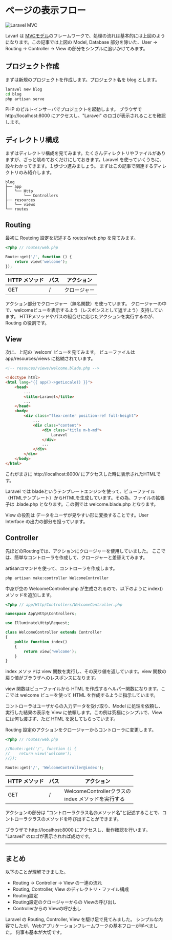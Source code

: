 # ページの表示フロー

![Laravel MVC](https://laravel10.files.wordpress.com/2015/02/laravel_mvc1.png)

Lavarl は [MVCモデル](https://ja.wikipedia.org/wiki/Model_View_Controller)のフレームワークで、処理の流れは基本的には上図のようになります。この記事では上図の Model, Database 部分を除いた、User -&gt; Routing -&gt; Controller -&gt; View の部分をシンプルに追いかけてみます。


## プロジェクト作成

まずは新規のプロジェクトを作成します。プロジェクト名を blog とします。

~~~bash
laravel new blog
cd blog
php artisan serve
~~~

PHP のビルトインサーバでプロジェクトを起動します。
ブラウザで http://localhost:8000 にアクセスし、"Laravel" のロゴが表示されることを確認します。

## ディレクトリ構成

まずはディレクトリ構成を見てみます。たくさんディレクトリやファイルがありますが、ざっと眺めておくだけにしておきます。Laravel を使っていくうちに、段々わかってきます。１歩づつ進みましょう。
まずはこの記事で関連するディレクトリのみ紹介します。

~~~
blog
├── app
│   └── Http
│       └── Controllers
├── resources
│   └── views
└── routes
~~~

## Routing

最初に Routeing 設定を記述する routes/web.php を見てみます。

~~~php
<?php // routes/web.php

Route::get('/', function () {
    return view('welcome');
});
~~~

| HTTP メソッド| パス | アクション   |
|-------------|-----|------------|
| GET         | /   | クロージャー |

アクション部分でクロージャー（無名関数）を使っています。
クロージャーの中で、welcomeビューを表示するよう（レスポンスとして返すよう）支持しています。
HTTPメソッドやパスの組合せに応じたアクションを実行するのが、Routing の役割です。

## View

次に、上記の 'welcom' ビューを見てみます。
ビューファイルは app/resources/views に格納されています。

~~~html
<!-- resouces/views/welcome.blade.php -->

<!doctype html>
<html lang="{{ app()->getLocale() }}">
    <head>
        ...
        <title>Laravel</title>
        ...
    </head>
    <body>
        <div class="flex-center position-ref full-height">
            ...
            <div class="content">
                <div class="title m-b-md">
                    Laravel
                </div>
                ...
            </div>
        </div>
    </body>
</html>
~~~

これがまさに http://localhost:8000/ にアクセスした時に表示されたHTMLです。

Laravel では bladeというテンプレートエンジンを使って、ビューファイル（HTMLテンプレート）からHTMLを生成しています。その為、ファイルの拡張子は .blade.php となります。この例では welcome.blade.php となります。

View の役割は データをユーザが見やすい形に変換することです。User Interface の出力の部分を担っています。

## Controller

先ほどのRoutingでは、アクションにクロージャーを使用していました。
ここでは、簡単なコントローラを作成して、クロージャーと差替えてみます。

artisanコマンドを使って、コントローラを作成します。

~~~bash
php artisan make:controller WelcomeController
~~~

中身が空の WelcomeController.php が生成されるので、以下のように index() メソッドを追加します。

~~~php
<?php // app/Http/Controllers/WelcomeController.php

namespace App\Http\Controllers;

use Illuminate\Http\Request;

class WelcomeController extends Controller
{
    public function index()
    {
        return view('welcome');
    }
}
~~~

index メソッドは view 関数を実行し、その戻り値を返しています。view 関数の戻り値がブラウザへのレスポンスになります。

view 関数はビューファイルから HTML を作成するヘルパー関数になります。ここでは welcome ビューを使って HTML を作成するように指示しています。

コントローラはユーザからの入力データを受け取り、Model に処理を依頼し、実行した結果の表示を View に依頼します。この例は究極にシンプルで、View には何も渡さず、ただ HTML を返してもらっています。

Routing 設定のアクションをクロージャーからコントローラに変更します。

~~~php
<?php // routes/web.php

//Route::get('/', function () {
//    return view('welcome');
//});

Route::get('/', 'WelcomeController@index');
~~~

| HTTP メソッド | パス | アクション |
|--------------|-----|----------|
| GET          | /   | WelcomeControllerクラスの<br> index メソッドを実行する |

アクションの部分は “コントローラクラス名@メソッド名”と記述することで、コントローラクラスのメソッドを呼び出すことができます。

ブラウザで http://localhost:8000 にアクセスし、動作確認を行います。
"Laravel" のロゴが表示されれば成功です。

----

## まとめ

以下のことが理解できました。

- Routing -&gt; Controller -&gt; View の一連の流れ
- Routing, Controller, View のディレクトリ・ファイル構成
- Routing設定
- Routing設定のクロージャーからの Viewの呼び出し
- Controllerからの Viewの呼び出し

Laravel の Routing, Controller, View を駆け足で見てみました。
シンプルな内容でしたが、Webアプリケーションフレームワークの基本フローが学べました。
何事も基本が大切です。
